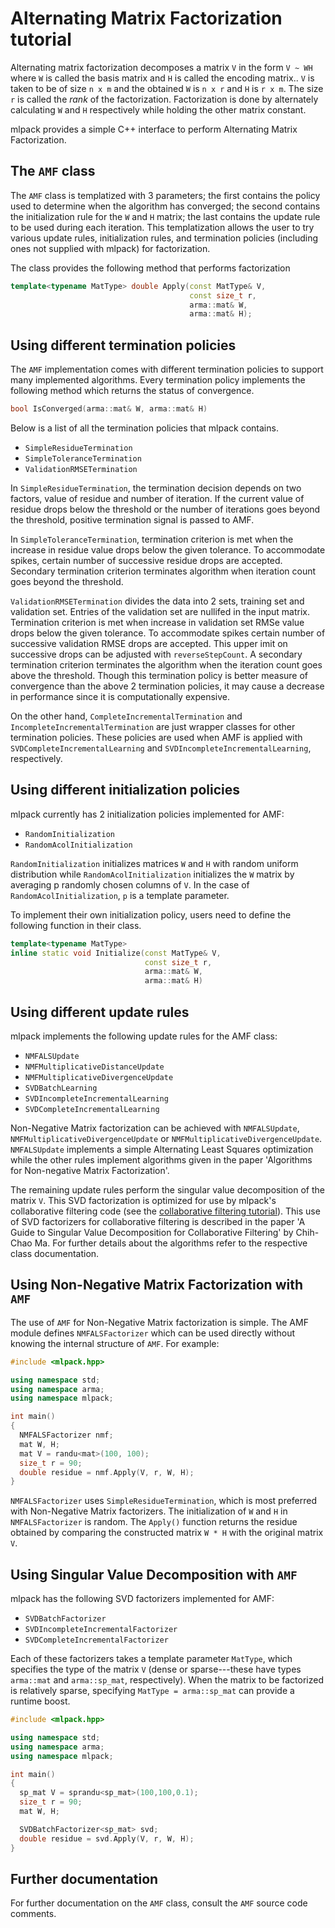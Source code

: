 # Alternating Matrix Factorization tutorial

Alternating matrix factorization decomposes a matrix `V` in the form `V ~ WH`
where `W` is called the basis matrix and `H` is called the encoding matrix.. `V`
is taken to be of size `n x m` and the obtained `W` is `n x r` and `H` is `r x
m`. The size `r` is called the *rank* of the factorization. Factorization is
done by alternately calculating `W` and `H` respectively while holding the other
matrix constant.

mlpack provides a simple C++ interface to perform Alternating Matrix
Factorization.

## The `AMF` class

The `AMF` class is templatized with 3 parameters; the first contains the policy
used to determine when the algorithm has converged; the second contains the
initialization rule for the `W` and `H` matrix; the last contains the update
rule to be used during each iteration. This templatization allows the user to
try various update rules, initialization rules, and termination policies
(including ones not supplied with mlpack) for factorization.

The class provides the following method that performs factorization

```c++
template<typename MatType> double Apply(const MatType& V,
                                        const size_t r,
                                        arma::mat& W,
                                        arma::mat& H);
```

## Using different termination policies

The `AMF` implementation comes with different termination policies to support
many implemented algorithms. Every termination policy implements the following
method which returns the status of convergence.

```c++
bool IsConverged(arma::mat& W, arma::mat& H)
```

Below is a list of all the termination policies that mlpack contains.

 - `SimpleResidueTermination`
 - `SimpleToleranceTermination`
 - `ValidationRMSETermination`

In `SimpleResidueTermination`, the termination decision depends on two factors,
value of residue and number of iteration. If the current value of residue drops
below the threshold or the number of iterations goes beyond the threshold,
positive termination signal is passed to AMF.

In `SimpleToleranceTermination`, termination criterion is met when the increase
in residue value drops below the given tolerance. To accommodate spikes, certain
number of successive residue drops are accepted. Secondary termination criterion
terminates algorithm when iteration count goes beyond the threshold.

`ValidationRMSETermination` divides the data into 2 sets, training set and
validation set. Entries of the validation set are nullifed in the input matrix.
Termination criterion is met when increase in validation set RMSe value drops
below the given tolerance. To accommodate spikes certain number of successive
validation RMSE drops are accepted. This upper imit on successive drops can be
adjusted with `reverseStepCount`. A secondary termination criterion terminates
the algorithm when the iteration count goes above the threshold. Though this
termination policy is better measure of convergence than the above 2 termination
policies, it may cause a decrease in performance since it is computationally
expensive.

On the other hand, `CompleteIncrementalTermination` and
`IncompleteIncrementalTermination` are just wrapper classes for other
termination policies. These policies are used when AMF is applied with
`SVDCompleteIncrementalLearning` and `SVDIncompleteIncrementalLearning`,
respectively.

## Using different initialization policies

mlpack currently has 2 initialization policies implemented for AMF:

 - `RandomInitialization`
 - `RandomAcolInitialization`

`RandomInitialization` initializes matrices `W` and `H` with random uniform
distribution while `RandomAcolInitialization` initializes the `W` matrix by
averaging p randomly chosen columns of `V`.  In the case of
`RandomAcolInitialization`, `p` is a template parameter.

To implement their own initialization policy, users need to define the following
function in their class.

```c++
template<typename MatType>
inline static void Initialize(const MatType& V,
                              const size_t r,
                              arma::mat& W,
                              arma::mat& H)
```

## Using different update rules

mlpack implements the following update rules for the AMF class:

 - `NMFALSUpdate`
 - `NMFMultiplicativeDistanceUpdate`
 - `NMFMultiplicativeDivergenceUpdate`
 - `SVDBatchLearning`
 - `SVDIncompleteIncrementalLearning`
 - `SVDCompleteIncrementalLearning`

Non-Negative Matrix factorization can be achieved with `NMFALSUpdate`,
`NMFMultiplicativeDivergenceUpdate` or `NMFMultiplicativeDivergenceUpdate`.
`NMFALSUpdate` implements a simple Alternating Least Squares optimization while
the other rules implement algorithms given in the paper 'Algorithms for
Non-negative Matrix Factorization'.

The remaining update rules perform the singular value decomposition of the
matrix `V`.  This SVD factorization is optimized for use by mlpack's
collaborative filtering code (see the [collaborative filtering
tutorial](cf.md)). This use of SVD factorizers for collaborative filtering is
described in the paper 'A Guide to Singular Value Decomposition for
Collaborative Filtering' by Chih-Chao Ma. For further details about the
algorithms refer to the respective class documentation.

## Using Non-Negative Matrix Factorization with `AMF`

The use of `AMF` for Non-Negative Matrix factorization is simple. The AMF module
defines `NMFALSFactorizer` which can be used directly without knowing the
internal structure of `AMF`. For example:

```c++
#include <mlpack.hpp>

using namespace std;
using namespace arma;
using namespace mlpack;

int main()
{
  NMFALSFactorizer nmf;
  mat W, H;
  mat V = randu<mat>(100, 100);
  size_t r = 90;
  double residue = nmf.Apply(V, r, W, H);
}
```

`NMFALSFactorizer` uses `SimpleResidueTermination`, which is most preferred with
Non-Negative Matrix factorizers.  The initialization of `W` and `H` in
`NMFALSFactorizer` is random. The `Apply()` function returns the residue
obtained by comparing the constructed matrix `W * H` with the original matrix
`V`.

## Using Singular Value Decomposition with `AMF`

mlpack has the following SVD factorizers implemented for AMF:

 - `SVDBatchFactorizer`
 - `SVDIncompleteIncrementalFactorizer`
 - `SVDCompleteIncrementalFactorizer`

Each of these factorizers takes a template parameter `MatType`, which specifies
the type of the matrix `V` (dense or sparse---these have types `arma::mat` and
`arma::sp_mat`, respectively).  When the matrix to be factorized is relatively
sparse, specifying `MatType = arma::sp_mat` can provide a runtime boost.

```c++
#include <mlpack.hpp>

using namespace std;
using namespace arma;
using namespace mlpack;

int main()
{
  sp_mat V = sprandu<sp_mat>(100,100,0.1);
  size_t r = 90;
  mat W, H;

  SVDBatchFactorizer<sp_mat> svd;
  double residue = svd.Apply(V, r, W, H);
}
```

## Further documentation

For further documentation on the `AMF` class, consult the `AMF`
source code comments.
